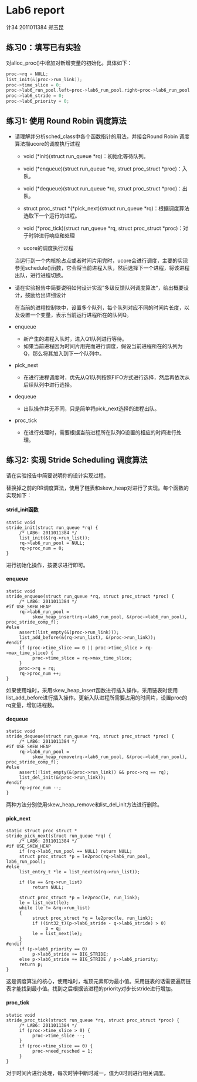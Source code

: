 # Lab6 report

计34 2011011384 郑玉昆

## 练习0：填写已有实验

对alloc_proc()中增加对新增变量的初始化。具体如下：

```C
proc->rq = NULL;
list_init(&(proc->run_link));
proc->time_slice = 0;
proc->lab6_run_pool.left=proc->lab6_run_pool.right=proc->lab6_run_pool.parent=NULL;
proc->lab6_stride = 0;
proc->lab6_priority = 0;
```

## 练习1: 使用 Round Robin 调度算法

- 请理解并分析sched_class中各个函数指针的用法，并接合Round Robin 调度算法描ucore的调度执行过程

  - void (*init)(struct run_queue *rq)：初始化等待队列。

  - void (*enqueue)(struct run_queue *rq, struct proc_struct *proc)：入队。
 
  - void (*dequeue)(struct run_queue *rq, struct proc_struct *proc)：出队。
 
  - struct proc_struct *(*pick_next)(struct run_queue *rq)：根据调度算法选取下一个运行的进程。
 
  - void (*proc_tick)(struct run_queue *rq, struct proc_struct *proc)：对于时钟进行响应和处理
  
  - ucore的调度执行过程
  
  当运行到一个内核抢占点或者时间片用完时，ucore会进行调度，主要的实现参见schedule()函数，它会将当前进程入队，然后选择下一个进程，将该进程出队，进行进程切换。

- 请在实验报告中简要说明如何设计实现”多级反馈队列调度算法“，给出概要设计，鼓励给出详细设计

  在当前的进程控制块中，设置多个队列，每个队列对应不同的时间片长度，以及设置一个变量，表示当前运行进程所在的队列Q。

- enqueue

  - 新产生的进程入队时，进入Q1队列进行等待。
  - 如果当前进程因为时间片用完而进行调度，假设当前进程所在的队列为Q，那么将其加入到下一个队列中。

- pick_next

  - 在进行进程调度时，优先从Q1队列按照FIFO方式进行选择，然后再依次从后续队列中进行选择。

- dequeue

  - 出队操作并无不同，只是简单将pick_next选择的进程出队。

- proc_tick

  - 在进行处理时，需要根据当前进程所在队列Q设置的相应的时间进行处理。


## 练习2: 实现 Stride Scheduling 调度算法

请在实验报告中简要说明你的设计实现过程。

替换掉之前的RR调度算法，使用了链表和skew_heap对进行了实现。每个函数的实现如下：

#### strid_init函数

```
static void
stride_init(struct run_queue *rq) {
     /* LAB6: 2011011384 */
     list_init(&(rq->run_list));
     rq->lab6_run_pool = NULL;
     rq->proc_num = 0;
}
```

进行初始化操作，按要求进行即可。

#### enqueue

```
static void
stride_enqueue(struct run_queue *rq, struct proc_struct *proc) {
     /* LAB6: 2011011384 */
#if USE_SKEW_HEAP
     rq->lab6_run_pool =
          skew_heap_insert(rq->lab6_run_pool, &(proc->lab6_run_pool), proc_stride_comp_f);
#else
     assert(list_empty(&(proc->run_link)));
     list_add_before(&(rq->run_list), &(proc->run_link));
#endif
     if (proc->time_slice == 0 || proc->time_slice > rq->max_time_slice) {
          proc->time_slice = rq->max_time_slice;
     }
     proc->rq = rq;
     rq->proc_num ++;
}
```

如果使用堆时，采用skew_heap_insert函数进行插入操作，采用链表时使用list_add_before进行插入操作。更新入队进程所需要占用的时间片，设置proc的rq变量，增加进程数。

#### dequeue

```
static void
stride_dequeue(struct run_queue *rq, struct proc_struct *proc) {
     /* LAB6: 2011011384 */
#if USE_SKEW_HEAP
     rq->lab6_run_pool =
          skew_heap_remove(rq->lab6_run_pool, &(proc->lab6_run_pool), proc_stride_comp_f);
#else
     assert(!list_empty(&(proc->run_link)) && proc->rq == rq);
     list_del_init(&(proc->run_link));
#endif
     rq->proc_num --;
}
```

两种方法分别使用skew_heap_remove和list_del_init方法进行删除。

#### pick_next

```
static struct proc_struct *
stride_pick_next(struct run_queue *rq) {
     /* LAB6: 2011011384 */
#if USE_SKEW_HEAP
     if (rq->lab6_run_pool == NULL) return NULL;
     struct proc_struct *p = le2proc(rq->lab6_run_pool, lab6_run_pool);
#else
     list_entry_t *le = list_next(&(rq->run_list));

     if (le == &rq->run_list)
          return NULL;
     
     struct proc_struct *p = le2proc(le, run_link);
     le = list_next(le);
     while (le != &rq->run_list)
     {
          struct proc_struct *q = le2proc(le, run_link);
          if ((int32_t)(p->lab6_stride - q->lab6_stride) > 0)
               p = q;
          le = list_next(le);
     }
#endif
     if (p->lab6_priority == 0)
          p->lab6_stride += BIG_STRIDE;
     else p->lab6_stride += BIG_STRIDE / p->lab6_priority;
     return p;
}
```

这是调度算法的核心，使用堆时，堆顶元素即为最小值。采用链表的话需要遍历链表才能找到最小值。找到之后根据该进程的priority对步长stride进行增加。

#### proc_tick

```
static void
stride_proc_tick(struct run_queue *rq, struct proc_struct *proc) {
     /* LAB6: 2011011384 */
     if (proc->time_slice > 0) {
          proc->time_slice --;
     }
     if (proc->time_slice == 0) {
          proc->need_resched = 1;
     }
}
```

对于时间片进行处理，每次时钟中断时减一，值为0时则进行相关调度。

